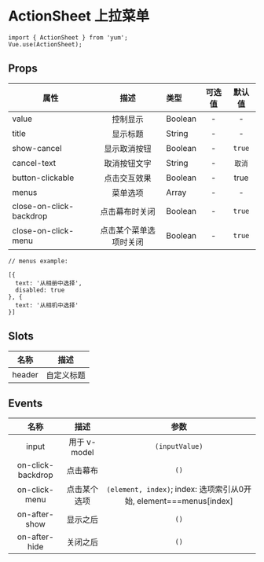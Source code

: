 # ActionSheet 上拉菜单

```JS
import { ActionSheet } from 'yum';
Vue.use(ActionSheet);
```

## Props

| 属性 | 描述 | 类型 | 可选值 | 默认值 |
| - | :-: | :- | :-: | :-: |
| value | 控制显示 | Boolean | - | - |
| title | 显示标题 | String | - | - |
| show-cancel | 显示取消按钮 | Boolean | - | `true` |
| cancel-text | 取消按钮文字 | String | - | `取消` |
| button-clickable | 点击交互效果 | Boolean | - | true |
| menus | 菜单选项 | Array | - | - |
| close-on-click-backdrop | 点击幕布时关闭 | Boolean | - | `true` |
| close-on-click-menu | 点击某个菜单选项时关闭 | Boolean | - | `true` |


```JS
// menus example:

[{
  text: '从相册中选择',
  disabled: true
}, {
  text: '从相机中选择'
}]
```

## Slots

| 名称 | 描述 |
| :-: | :-: |
| header | 自定义标题 |


## Events

| 名称 | 描述 | 参数 |
| :-: | :-: | :-: |
| input | 用于 v-model | `(inputValue)` |
| on-click-backdrop | 点击幕布 | `()` |
| on-click-menu | 点击某个选项 | `(element, index)`; index: 选项索引从0开始, element===menus[index] |
| on-after-show | 显示之后 | `()` |
| on-after-hide | 关闭之后 | `()` |
